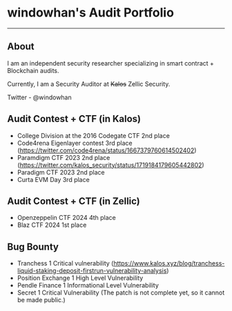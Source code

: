 # windowhan's Audit Portfolio
----

## About
I am an independent security researcher specializing in smart contract + Blockchain audits.

Currently, I am a Security Auditor at ~~Kalos~~ Zellic Security.

Twitter - @windowhan


## Audit Contest + CTF (in Kalos)
- College Division at the 2016 Codegate CTF 2nd place
- Code4rena Eigenlayer contest 3rd place (https://twitter.com/code4rena/status/1667379760614502402)
- Paramdigm CTF 2023 2nd place (https://twitter.com/kalos_security/status/1719184179605442802)
- Paradigm CTF 2023 2nd place
- Curta EVM Day 3rd place

## Audit Contest + CTF (in Zellic)
- Openzeppelin CTF 2024 4th place
- Blaz CTF 2024 1st place

## Bug Bounty
- Tranchess 1 Critical vulnerability (https://www.kalos.xyz/blog/tranchess-liquid-staking-deposit-firstrun-vulnerability-analysis)
- Position Exchange 1 High Level Vulnerability
- Pendle Finance 1 Informational Level Vulnerability
- Secret 1 Critical Vulnerability (The patch is not complete yet, so it cannot be made public.)